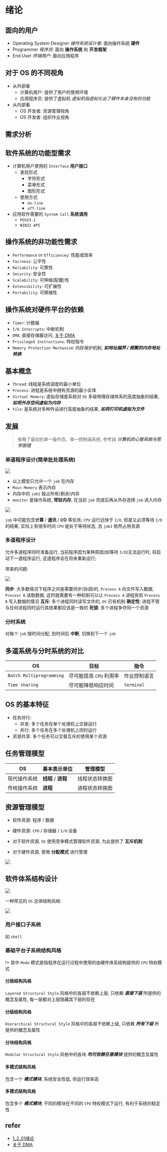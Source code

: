 # 绪论

## 面向的用户
- Operating System Designer *操作系统设计者*: 面向操作系统 **硬件**
- Programmer *程序员*: 面向 **操作系统** 和 **开发框架**
- End User *终端用户*: 面向应用程序

## 对于 OS 的不同视角
- 从外部看
    - 计算机用户: 提供了用户的使用环境
    - 应用程序员: 提供了虚拟机 *虚拟机指虚拟化出了硬件本身没有的功能*
- 从内部看
    - OS 开发者: 资源管理视角
    - OS 开发者: 组织作业视角

## 需求分析

## 软件系统的功能型需求
- 计算机用户使用的 `Interface` **用户接口**
    - 表现形式
        - 字符形式
        - 菜单形式
        - 图形形式
    - 使用方式
        - `on-line`
        - `off-line`
- 应用软件需要的 `System Call` **系统调用**
    - `POSIX.1`
    - `WIN32 API`

## 操作系统的非功能性需求
- `Performance` or `Efficiencey`: 性能或效率
- `Fairness`: 公平性
- `Reliability`: 可靠性
- `Security`: 安全性
- `Scalability`: 可伸缩(配置)性
- `Extensibility`: 可扩展性
- `Portability`: 可移植性

## 操作系统对硬件平台的依赖
- `Timer`: 计数器
- `I/O Interrupts`: 中断机制
- `DMA`: 直接存储器访问, [关于 DMA](https://www.zhihu.com/topic/20097181/intro)
- `Privileged Instructions`: 特权指令
- `Memory Protection Mechanism`: 内存保护机制, ***如地址越界 / 频繁的内存地址转换***

## 基本概念
- `Thread`: 线程是系统调度的最小单位
- `Process`: 进程是系统中拥有资源的最小实体
- `Virtual Memory`: 虚拟存储是系统对 `OS` 多级物理存储体系的高度抽象的结果, ***如将外存空间虚拟为内存***
- `File`: 是系统对多种外设进行高度抽象的结果, ***如将打印机虚拟为文件***

## 发展
> 省略了最初的单一操作员、单一控制端系统, 参考自 ***计算机的心智系统与哲学原理***

### 单道程序设计(简单批处理系统)
![](../../assets/images/UESTC_OS_uniprogramming.png)

- 以上模型只允许一个 `job` 在内存
- `Main Memory` 表示内存
- 内存中的 `job1` 独占所有(剩余)内存
- `monitor` 是操作系统, **常驻内存**, 在当前 `job` 完成后再从外存选择 `job` 进入内存

![](../../assets/images/UESTC_OS_uniprogramming_timeline.png)

`job` 中可能包含**计算** / **通讯** / **I/O** 等任务; `CPU` 运行远快于 `I/O`, 但是又必须等待 `I/O` 的结果, 实际上有很多时间 `CPU` 是处于等待状态, 且 `job1` 依然占用资源

### 多道程序设计
允许多道程序同时准备运行, 当前程序因为某种原因(如等待 `I/O`)无法运行时, 将启动下一道程序运行, 这道程序会在将来重新运行;

带来的问题:

![](../../assets/images/UESTC_OS_Multiprogramming_Difficulties.png)

**同步**: 大多数情况下程序之间是需要同步(协调)的, `Process A` 向文件写入数据, `Process B` 读取数据, 这时就需要有一种机制可以让 `Process A` 进程告知 `Process B` 写入数据的情况
**互斥**: 多个进程同时读写文件的, `OS` 已有机制
**确定性**: 进程不管与任何进程同时运行其结果都应该是一致的
**死锁**: 多个进程争夺同一个资源

### 分时系统
对每个 `job` 按时间分配, 到时间后 **中断**, 切换到下一个 `job`

## 多道系统与分时系统的对比

OS | 目标 | 指令
--- |--- |---
`Batch Multiprogramming` | 尽可能提高 `CPU` 利用率 | 作业控制语言
`Time sharing` | 尽可能降低响应时间 | `terminal`

## OS 的基本特征
- 任务并行:
    - 并发: 多个任务在单个处理机上交替运行
    - 并行: 多个任务在多个处理机上同时运行
- 资源共享: 多个任务可以交替互斥的使用某个资源

## 任务管理模型

OS | 基本表示单位 | 管理模型
--- |--- |---
现代操作系统 | **线程** / **进程** | 线程状态转换图
传统操作系统 | **进程** | 进程状态转换图

## 资源管理模型

- 软件资源: 程序 / 数据 
- 硬件资源: `CPU` / 存储器 / `I/O` 设备


- 对于软件资源, `OS` 使用竞争模式管理软件资源, 为此提供了 **互斥机制**
- 对于硬件资源, 使用 **分配模式** 进行管理

![](../../assets/images/UETSC_OS_resource_model_device.png)

## 软件体系结构设计
![](../../assets/images/UESTC_OS_dev_map.png)

一种常见的 `OS` 总体结构风格:

![](../../assets/images/UESTC_OS_struct_os_style.png)

### 用户接口子系统
如 `shell`

### 基础平台子系统结构风格
!> 其中 `Mode` 模式是指程序在运行过程中使用的由硬件体系结构提供的 `CPU` 特权模式

#### 分层结构风格
`Layered Structural Style` 风格中的各层不依赖上层, 只依赖 ***直接下层*** 所提供的概念及属性, 每一层都对上层隐藏其下层的存在

#### 分级结构风格
`Hierarchical Structural Style` 风格中的各层不依赖上级, 只依赖 ***所有下级*** 所提供的概念及属性

#### 分块结构风格
`Modular Structural Style` 风格中的各块 ***均可依赖任意模块*** 提供的概念及属性

#### 多模式结构风格
包含一个 ***模式模块***, 系统安全性低, 但运行效率高

#### 多模式结构风格
包含多个 ***模式模块***, 不同的模块在不同的 `CPU` 特权模式下运行, 有利于系统的稳定性


## refer
- [1_2_01绪论](https://www.icourse163.org/learn/UESTC-1205790811?tid=1452082460#/learn/content?type=detail&id=1220309371&sm=1)
- [关于 DMA](https://www.zhihu.com/topic/20097181/intro)